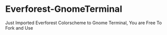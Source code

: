 # Everforest-GnomeTerminal
Just Imported Everforest Colorscheme to Gnome Terminal, You are Free To Fork and Use
